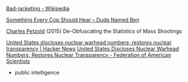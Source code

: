 
[Bad-jacketing - Wikipedia](https://en.m.wikipedia.org/wiki/Bad-jacketing)

[Something Every Cop Should Hear – Dude Named Ben](https://namedben.com/something-every-cop-should-hear/)

[Charles Petzold](http://www.charlespetzold.com/blog/2015/07/De-Obfuscating-the-Statistics-of-Mass-Shootings.html)
(2015) De-Obfuscating the Statistics of Mass Shootings

[United States discloses nuclear warhead numbers; restores nuclear transparency | Hacker News](https://news.ycombinator.com/item?id=41040417)
[United States Discloses Nuclear Warhead Numbers; Restores Nuclear Transparency - Federation of American Scientists](https://fas.org/publication/united-states-discloses-nuclear-warhead-numbers-restores-nuclear-transparency/)
- public intelligence
